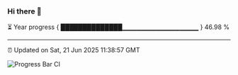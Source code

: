 ### Hi there 👋

⏳ Year progress { ██████████████▁▁▁▁▁▁▁▁▁▁▁▁▁▁▁▁ } 46.98 %

---

⏰ Updated on Sat, 21 Jun 2025 11:38:57 GMT

![Progress Bar CI](https://github.com/IshwaranRudhara/GIT-ACTION/workflows/Progress%20Bar%20CI/badge.svg)
